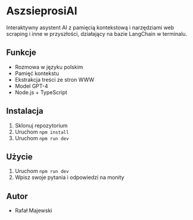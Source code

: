 # AszsieprosiAI

Interaktywny asystent AI z pamięcią kontekstową i narzędziami web scraping i inne w przyszłości, działający na bazie LangChain w terminalu.

## Funkcje

- Rozmowa w języku polskim
- Pamięć kontekstu
- Ekstrakcja treści ze stron WWW
- Model GPT-4
- Node.js + TypeScript

## Instalacja

1. Sklonuj repozytorium
2. Uruchom `npm install`
3. Uruchom `npm run dev`

## Użycie

1. Uruchom `npm run dev`
2. Wpisz swoje pytania i odpowiedzi na monity

## Autor

- Rafał Majewski
